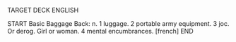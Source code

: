 TARGET DECK
ENGLISH

START
Basic
Baggage
Back: n. 1 luggage. 2 portable army equipment. 3 joc. Or derog. Girl or woman. 4 mental encumbrances. [french]
END
